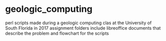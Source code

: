 # geologic_computing
perl scripts made during a geologic computing clas at the University of South Florida in 2017 assignment folders include libreoffice documents that describe the problem and flowchart for the scripts
